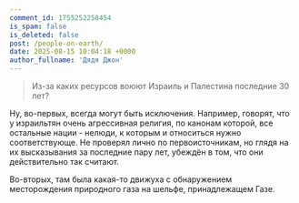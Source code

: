 ```yaml
---
comment_id: 1755252258454
is_spam: false
is_deleted: false
post: /people-on-earth/
date: 2025-08-15 10:04:18 +0000
author_fullname: 'Дядя Джон'
---
```


> Из-за каких ресурсов воюют Израиль и Палестина последние 30 лет?

Ну, во-первых, всегда могут быть исключения. Например, говорят, что у израильтян очень агрессивная религия, по канонам которой, все остальные нации - нелюди, к которым и относиться нужно соответствующе. Не проверял лично по первоисточникам, но глядя на их высказывания за последние пару лет, убеждён в том, что они действительно так считают.

Во-вторых, там была какая-то движуха с обнаружением месторождения природного газа на шельфе, принадлежащем Газе.
